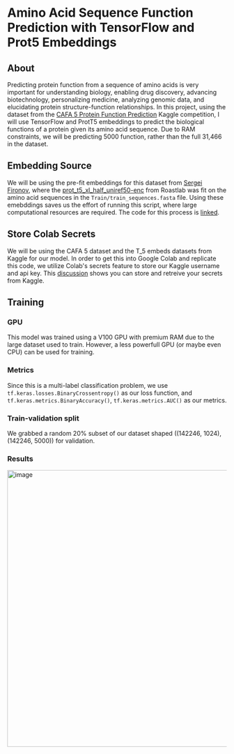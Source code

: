 # Amino Acid Sequence Function Prediction with TensorFlow and Prot5 Embeddings

## About 

Predicting protein function from a sequence of amino acids is very important for understanding biology, enabling drug discovery, advancing biotechnology, personalizing medicine, analyzing genomic data, and elucidating protein structure-function relationships. In this project, using the dataset from the [CAFA 5 Protein Function Prediction](https://www.kaggle.com/competitions/cafa-5-protein-function-prediction) Kaggle competition, I will use TensorFlow and ProtT5 embeddings to predict the biological functions of a protein given its amino acid sequence. Due to RAM constraints, we will be predicting 5000 function, rather than the full 31,466 in the dataset.

## Embedding Source

We will be using the pre-fit embeddings for this dataset from [Sergei Fironov](https://www.kaggle.com/datasets/sergeifironov/t5embeds/data), where the [prot_t5_xl_half_uniref50-enc](https://huggingface.co/Rostlab/prot_t5_xl_half_uniref50-enc) from Roastlab was fit on the amino acid sequences in the `Train/train_sequences.fasta` file. Using these emebddings saves us the effort of running this script, where large computational resources are required. The code for this process is [linked](https://www.kaggle.com/code/sergeifironov/t5embeds-calculation-only-few-samples).

## Store Colab Secrets

We will be using the CAFA 5 dataset and the T_5 embeds datasets from Kaggle for our model. In order to get this into Google Colab and replicate this code, we utilize Colab's secrets feature to store our Kaggle username and api key. This [discussion](https://www.kaggle.com/discussions/general/74235) shows you can store and retreive your secrets from Kaggle.

## Training

### GPU
This model was trained using a V100 GPU with premium RAM due to the large dataset used to train. However, a less powerfull GPU (or maybe even CPU) can be used for training.

### Metrics 
Since this is a multi-label classification problem, we use `tf.keras.losses.BinaryCrossentropy()` as our loss function, and `tf.keras.metrics.BinaryAccuracy()`, `tf.keras.metrics.AUC()` as our metrics. 

### Train-validation split
We grabbed a random 20% subset of our dataset shaped ((142246, 1024), (142246, 5000)) for validation.

### Results
<img width="636" alt="image" src="https://github.com/danplotkin/ProtienPrediction/assets/116699460/0d279cc7-6094-4f90-8f03-fdeb6c67ab9f">
